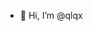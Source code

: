 - 👋 Hi, I’m @qlqx






<!---
qlqx/qlqx is a ✨ special ✨ repository because its `README.md` (this file) appears on your GitHub profile.
You can click the Preview link to take a look at your changes.
--->

